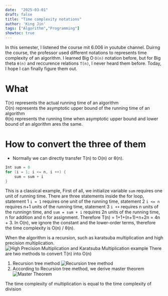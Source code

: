 ```yaml
---
date:  "2025-03-01"
draft: false
title: "Time complexity notations"
author: 'King Jin'
tags: ["Algorithm","Programming"]
showtoc: true
---
```

In this semester, I listened the course mit 6.006 in youtube channel. Duirng the course, the professor used different notations to represents time complexity of an algorithm. I learned Big O ``O(n)`` notation before, but for Big theta ``θ(n)`` and reccurence relations ``T(n)``, I never heard them before. Today, I hope I can finally figure them out.

# What 
T(n) represents the actual running time of an algorithm   
O(n) represents the asymptotic upper bound of the running time of an algorithm   
θ(n) represents the running time when asymptotic upper bound and lower bound of an algorithm ares the same.


# How to convert the three of them
- Normally we can directly transfer T(n) to O(n) or θ(n).   
```java
Int sum = 0
for (i = 1; i <= n, i ++) {
    sum = sum + i
}
```
This is a classical example,
First of all, we initialize variable ``sum`` requires one unit of running time. There are three statements inside the for loop, statement 1 ``i = 1`` requires one unit of the running time, statement 2 ``i <= n`` requires n+1 units of the running time, 
statement 3 ``i ++`` requires n units of the runningn time, 
and ``sum = sum + i`` requires 2n units of the running time, n for addition and n for assignment. Therefore T(n) = 1+1+(n+1)+n+2n = 4n + 3.  In O(n), we ignore the constant and the lower-order terms, therefore the time complexity is O(n) / θ(n).

When the algorithm is a recursion, such as karatsuba multiplication and high precision multiplication. 
![High Precision Multiplication and Karatsuba Multiplication example](/Hand_write_note/IMG_2181.jpeg)
There are two methods to convert T(n) into O(n)  
1. Recursion tree method
![Recursion tree method](/Hand_write_note/IMG_2183.jpeg)
2. According to Recursion tree method, we derive master theorem
![Master Theorem](/Hand_write_note/IMG_2184.jpeg)

The time complexity of multiplication is equal to the time complexity of division
